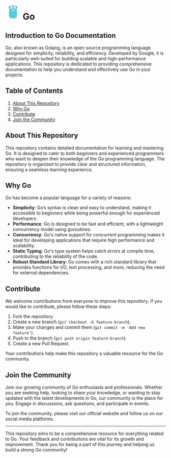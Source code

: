 # ![GO](../img/icons8-golang-48.png) Go
## Introduction to Go Documentation
Go, also known as Golang, is an open-source programming language designed for simplicity, reliability, and efficiency. Developed by Google, it is particularly well-suited for building scalable and high-performance applications. This repository is dedicated to providing comprehensive documentation to help you understand and effectively use Go in your projects.

## Table of Contents
1. [About This Repository](#about-this-repository)
2. [Why Go](#why-go)
3. [Contribute](#contribute)
4. [Join the Community](#join-the-community)


## About This Repository
This repository contains detailed documentation for learning and mastering Go. It is designed to cater to both beginners and experienced programmers who want to deepen their knowledge of the Go programming language. The repository is organized to provide clear and structured information, ensuring a seamless learning experience.

## Why Go
Go has become a popular language for a variety of reasons:
- **Simplicity**: Go’s syntax is clean and easy to understand, making it accessible to beginners while being powerful enough for experienced developers.
- **Performance**: Go is designed to be fast and efficient, with a lightweight concurrency model using goroutines.
- **Concurrency**: Go's native support for concurrent programming makes it ideal for developing applications that require high performance and scalability.
- **Static Typing**: Go's type system helps catch errors at compile time, contributing to the reliability of the code.
- **Robust Standard Library**: Go comes with a rich standard library that provides functions for I/O, text processing, and more, reducing the need for external dependencies.

## Contribute
We welcome contributions from everyone to improve this repository. If you would like to contribute, please follow these steps:
1. Fork the repository.
2. Create a new branch (`git checkout -b feature-branch`).
3. Make your changes and commit them (`git commit -m 'Add new feature'`).
4. Push to the branch (`git push origin feature-branch`).
5. Create a new Pull Request.

Your contributions help make this repository a valuable resource for the Go community.

## Join the Community
Join our growing community of Go enthusiasts and professionals. Whether you are seeking help, looking to share your knowledge, or wanting to stay updated with the latest developments in Go, our community is the place for you. Engage in discussions, ask questions, and participate in events.

To join the community, please visit our official website and follow us on our social media platforms.

---

This repository aims to be a comprehensive resource for everything related to Go. Your feedback and contributions are vital for its growth and improvement. Thank you for being a part of this journey and helping us build a strong Go community!